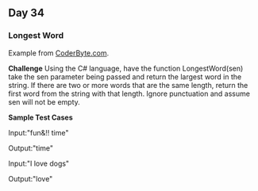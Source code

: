 ## Day 34 ##

### Longest Word ###

Example from [CoderByte.com](https://coderbyte.com/editor/guest:Longest%20Word:Csharp).

**Challenge**
Using the C# language, have the function LongestWord(sen) take the sen parameter being passed and return the largest word in the string. If there are two or more words that are the same length, return the first word from the string with that length. Ignore punctuation and assume sen will not be empty.

**Sample Test Cases**

Input:"fun&!! time"

Output:"time"

Input:"I love dogs"

Output:"love"
